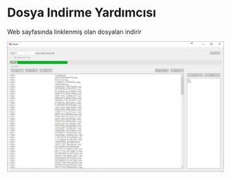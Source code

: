 # Dosya Indirme Yardımcısı

Web sayfasında linklenmiş olan dosyaları indirir

![Önizleme](./Onizleme.jpg)